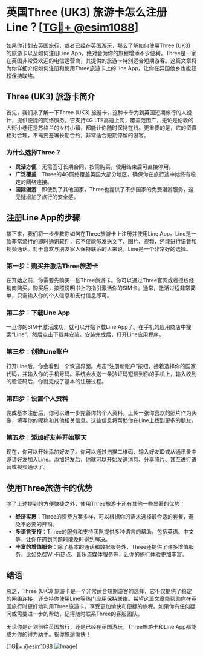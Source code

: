 # 英国Three (UK3) 旅游卡怎么注册Line？[[TG💪+ @esim1088](https://t.me/s/esim1088)]

如果你计划去英国旅行，或者已经在英国游玩，那么了解如何使用Three (UK3) 的旅游卡以及如何注册Line App，绝对会为你的旅程增添不少便利。Three是一家在英国非常受欢迎的电信运营商，其提供的旅游卡特别适合短期游客。这篇文章将为你详细介绍如何注册和使用Three旅游卡上的Line App，让你在异国他乡也能轻松保持联络。

## Three (UK3) 旅游卡简介

首先，我们来了解一下Three (UK3) 旅游卡。这种卡专为到英国短期旅行的人设计，提供便捷的网络服务。它支持4G LTE高速上网，覆盖范围广，无论是伦敦的大街小巷还是苏格兰的乡村小镇，都能让你随时保持在线。更重要的是，它的资费相对合理，不需要签署长期合约，非常适合短期停留的游客。

### 为什么选择Three？

- **灵活方便**：无需签订长期合同，按需购买，使用结束后可直接停用。
- **广泛覆盖**：Three的4G网络覆盖英国大部分地区，确保你在旅行途中始终有稳定的网络连接。
- **国际漫游**：即使到了其他国家，Three也提供了不少国家的免费漫游服务，这无疑增加了旅行的安全感。

## 注册Line App的步骤

接下来，我们将一步步教你如何在Three旅游卡上注册并使用Line App。Line是一款非常流行的即时通讯软件，它不仅能够发送文字、图片、视频，还能进行语音和视频通话。对于喜欢与朋友家人保持联系的人来说，Line是一个非常好的选择。

### 第一步：购买并激活Three旅游卡

在开始之前，你需要先购买一张Three旅游卡。你可以通过Three官网或者授权经销商购买。购买后，按照说明书上的指引激活你的SIM卡。通常，激活过程非常简单，只需输入你的个人信息和支付信息即可。

### 第二步：下载Line App

一旦你的SIM卡激活成功，就可以开始下载Line App了。在手机的应用商店中搜索“Line”，然后点击下载并安装。安装完成后，打开Line应用程序。

### 第三步：创建Line账户

打开Line后，你会看到一个欢迎界面。点击“注册新账户”按钮，接着选择你的国家代码，并输入你的手机号码。系统会发送一条验证码短信到你的手机上，输入收到的验证码后，你就完成了基本的注册过程。

### 第四步：设置个人资料

完成基本注册后，你可以进一步完善你的个人资料。上传一张你喜欢的照片作为头像，填写你的昵称和其他相关信息。这些信息将帮助你在Line上找到更多的朋友。

### 第五步：添加好友并开始聊天

现在，你可以开始添加好友了。你可以通过扫描二维码、输入好友ID或从通讯录中邀请好友加入Line。添加好友后，你就可以开始发送消息、分享照片、甚至进行语音或视频通话了。

## 使用Three旅游卡的优势

除了上述提到的方便快捷之外，使用Three旅游卡还有其他一些显著的优势：

- **经济实惠**：Three的资费方案多样，可以根据你的需求选择最合适的套餐，避免不必要的开销。
- **多语言支持**：Three的服务和支持团队提供多种语言的帮助，包括英语、中文等，让你在遇到问题时能及时得到解决。
- **丰富的增值服务**：除了基本的通话和数据服务外，Three还提供了许多增值服务，比如免费Wi-Fi热点、音乐流媒体服务等，让你的旅行体验更加丰富。

## 结语

总之，Three (UK3) 旅游卡是一个非常适合短期游客的选择，它不仅提供了稳定的网络连接，还支持你使用Line等热门应用保持联络。希望这篇文章能帮助你在英国旅行时更好地利用Three旅游卡，享受更加愉快和便捷的旅程。如果你有任何疑问或需要进一步的帮助，记得随时联系Three的客服团队。

无论你是计划前往英国旅行，还是已经在英国游玩，Three旅游卡和Line App都能成为你的得力助手。祝你旅途愉快！

[[TG💪+ @esim1088](https://t.me/s/esim1088) ![Image](https://i.postimg.cc/4NQfJmqS/Snipaste-2025-05-13-00-14-12.png)]